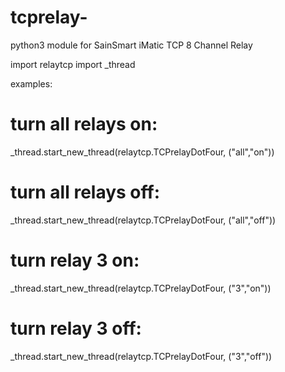 # tcprelay-
python3 module for SainSmart iMatic TCP 8 Channel Relay

import relaytcp
import _thread

examples:
# turn all relays on:
_thread.start_new_thread(relaytcp.TCPrelayDotFour, ("all","on"))
# turn all relays off:
_thread.start_new_thread(relaytcp.TCPrelayDotFour, ("all","off"))
# turn relay 3 on:
_thread.start_new_thread(relaytcp.TCPrelayDotFour, ("3","on"))
# turn relay 3 off:
_thread.start_new_thread(relaytcp.TCPrelayDotFour, ("3","off"))


